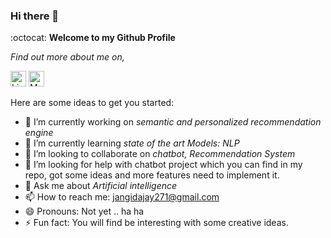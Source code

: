 ### Hi there 👋

:octocat: **Welcome to my Github Profile**


*Find out more about me on,*
<!-- <div align="center"> -->
<a href="https://www.linkedin.com/in/ajayjangid21/" target="_blank"><img src="https://img.shields.io/badge/LinkedIn-%230077B5.svg?&style=flat-square&logo=linkedin&logoColor=white" alt="LinkedIn" height=25></a> 
<a href="https://medium.com/@jangidajay271" target="_blank"><img src="https://miro.medium.com/max/500/1*Ra88BZ-CSTovFS2ZSURBgg.png?&style=flat-square&logo=linkedin&logoColor=white" alt="Medium" height=25></a> 


Here are some ideas to get you started:

- 🔭 I’m currently working on *semantic and personalized recommendation engine*
- 🌱 I’m currently learning *state of the art Models: NLP*
- 👯 I’m looking to collaborate on *chatbot, Recommendation System*
- 🤔 I’m looking for help with chatbot project which you can find in my repo, got some ideas and more features need to implement it. 
- 💬 Ask me about *Artificial intelligence*
- 📫 How to reach me: jangidajay271@gmail.com
- 😄 Pronouns: Not yet .. ha ha
- ⚡ Fun fact: You will find be interesting with some creative ideas.
